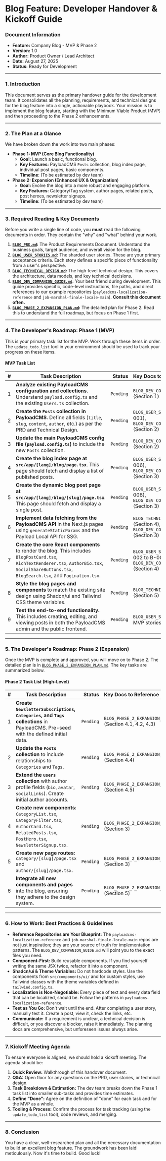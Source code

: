 # Blog Feature: Developer Handover & Kickoff Guide

### Document Information

*   **Feature:** Company Blog - MVP & Phase 2
*   **Version:** 1.0
*   **Author:** Product Owner / Lead Architect
*   **Date:** August 27, 2025
*   **Status:** Ready for Development

---

### 1. Introduction

This document serves as the primary handover guide for the development team. It consolidates all the planning, requirements, and technical designs for the blog feature into a single, actionable playbook. Your mission is to implement the blog feature, starting with the Minimum Viable Product (MVP) and then proceeding to the Phase 2 enhancements.

---

### 2. The Plan at a Glance

We have broken down the work into two main phases:

*   **Phase 1: MVP (Core Blog Functionality)**
    *   **Goal:** Launch a basic, functional blog.
    *   **Key Features:** PayloadCMS `Posts` collection, blog index page, individual post pages, basic components.
    *   **Timeline:** (To be estimated by dev team)
*   **Phase 2: Expansion (Enhanced UX & Organization)**
    *   **Goal:** Evolve the blog into a more robust and engaging platform.
    *   **Key Features:** Category/Tag system, author pages, related posts, post heroes, newsletter signups.
    *   **Timeline:** (To be estimated by dev team)

---

### 3. Required Reading & Key Documents

Before you write a single line of code, you **must** read the following documents in order. They contain the "why" and "what" behind your work.

1.  **[`BLOG_PRD.md`](BLOG_PRD.md):** The Product Requirements Document. Understand the business goals, target audience, and overall vision for the blog.
2.  **[`BLOG_USER_STORIES.md`](sharded-stories/BLOG_USER_STORIES.md):** The sharded user stories. These are your primary acceptance criteria. Each story defines a specific piece of functionality from a user's perspective.
3.  **[`BLOG_TECHNICAL_DESIGN.md`](technical-design/BLOG_TECHNICAL_DESIGN.md):** The high-level technical design. This covers the architecture, data models, and key technical decisions.
4.  **[`BLOG_DEV_COMPANION_GUIDE.md`](developer-companion/BLOG_DEV_COMPANION_GUIDE.md):** Your best friend during development. This guide provides specific, code-level instructions, file paths, and direct references to our example repositories (`payloadcms-localization-reference` and `job-marshal-finale-locale-main`). **Consult this document often.**
5.  **[`BLOG_PHASE_2_EXPANSION_PLAN.md`](BLOG_PHASE_2_EXPANSION_PLAN.md):** The detailed plan for Phase 2. Read this to understand the full roadmap, but focus on Phase 1 first.

---

### 4. The Developer's Roadmap: Phase 1 (MVP)

This is your primary task list for the MVP. Work through these items in order. The `update_todo_list` tool in your environment should be used to track your progress on these items.

#### **MVP Task List**

| # | Task Description | Status | Key Docs to Reference |
|---|---|---:|:---|
| 1 | **Analyze existing PayloadCMS configuration and collections.** Understand `payload.config.ts` and the existing `Users.ts` collection. | `Pending` | `BLOG_DEV_COMPANION_GUIDE.md` (Section 1) |
| 2 | **Create the `Posts` collection in PayloadCMS.** Define all fields (`title`, `slug`, `content`, `author`, etc.) as per the PRD and Technical Design. | `Pending` | `BLOG_USER_STORIES.md` (B-001), `BLOG_DEV_COMPANION_GUIDE.md` (Section 2) |
| 3 | **Update the main PayloadCMS config file (`payload.config.ts`)** to include the new `Posts` collection. | `Pending` | `BLOG_DEV_COMPANION_GUIDE.md` (Section 2) |
| 4 | **Create the blog index page at `src/app/[lang]/blog/page.tsx`**. This page should fetch and display a list of published posts. | `Pending` | `BLOG_USER_STORIES.md` (B-006), `BLOG_DEV_COMPANION_GUIDE.md` (Section 3) |
| 5 | **Create the dynamic blog post page at `src/app/[lang]/blog/[slug]/page.tsx`**. This page should fetch and display a single post. | `Pending` | `BLOG_USER_STORIES.md` (B-008), `BLOG_DEV_COMPANION_GUIDE.md` (Section 3) |
| 6 | **Implement data fetching from the PayloadCMS API** in the Next.js pages using `generateStaticParams` and the Payload Local API for SSG. | `Pending` | `BLOG_TECHNICAL_DESIGN.md` (Section 4), `BLOG_DEV_COMPANION_GUIDE.md` (Section 3) |
| 7 | **Create the core React components** to render the blog. This includes `BlogPostCard.tsx`, `RichTextRenderer.tsx`, `AuthorBio.tsx`, `SocialShareButtons.tsx`, `BlogSearch.tsx`, and `Pagination.tsx`. | `Pending` | `BLOG_USER_STORIES.md` (B-002 to B-005, B-007), `BLOG_DEV_COMPANION_GUIDE.md` (Section 4) |
| 8 | **Style the blog pages and components** to match the existing site design using Shadcn/ui and Tailwind CSS theme variables. | `Pending` | `BLOG_TECHNICAL_DESIGN.md` (Section 5) |
| 9 | **Test the end-to-end functionality.** This includes creating, editing, and viewing posts in both the PayloadCMS admin and the public frontend. | `Pending` | `BLOG_USER_STORIES.md` (All MVP stories) |

---

### 5. The Developer's Roadmap: Phase 2 (Expansion)

Once the MVP is complete and approved, you will move on to Phase 2. The detailed plan is in [`BLOG_PHASE_2_EXPANSION_PLAN.md`](BLOG_PHASE_2_EXPANSION_PLAN.md). The key tasks are summarized below.

#### **Phase 2 Task List (High-Level)**

| # | Task Description | Status | Key Docs to Reference |
|---|---|---:|:---|
| 1 | **Create `NewsletterSubscriptions`, `Categories`, and `Tags` collections** in PayloadCMS. Pre-seed with the defined initial data. | `Pending` | `BLOG_PHASE_2_EXPANSION_PLAN.md` (Section 4.1, 4.2, 4.3) |
| 2 | **Update the `Posts` collection** to include relationships to `Categories` and `Tags`. | `Pending` | `BLOG_PHASE_2_EXPANSION_PLAN.md` (Section 4.4) |
| 3 | **Extend the `users` collection** with author profile fields (`bio`, `avatar`, `socialLinks`). Create initial author accounts. | `Pending` | `BLOG_PHASE_2_EXPANSION_PLAN.md` (Section 4.5) |
| 4 | **Create new components:** `CategoryList.tsx`, `CategoryFilter.tsx`, `AuthorCard.tsx`, `RelatedPosts.tsx`, `PostHero.tsx`, `NewsletterSignup.tsx`. | `Pending` | `BLOG_PHASE_2_EXPANSION_PLAN.md` (Section 3) |
| 5 | **Create new page routes:** `category/[slug]/page.tsx` and `author/[slug]/page.tsx`. | `Pending` | `BLOG_PHASE_2_EXPANSION_PLAN.md` (Section 3) |
| 6 | **Integrate all new components and pages** into the blog, ensuring they adhere to the design system. | `Pending` | `BLOG_PHASE_2_EXPANSION_PLAN.md` (Section 5) |

---

### 6. How to Work: Best Practices & Guidelines

*   **Reference Repositories are Your Blueprint:** The `payloadcms-localization-reference` and `job-marshal-finale-locale-main` repos are not just inspiration; they are your source of truth for implementation patterns. The `BLOG_DEV_COMPANION_GUIDE.md` will point you to the exact files you need.
*   **Component-First:** Build reusable components. If you find yourself writing the same JSX twice, refactor it into a component.
*   **Shadcn/ui & Theme Variables:** Do not hardcode styles. Use the components from `src/components/ui/` and for custom styles, use Tailwind classes with the theme variables defined in `tailwind.config.ts`.
*   **Localization is Non-Negotiable:** Every piece of text and every data field that can be localized, should be. Follow the patterns in `payloadcms-localization-reference`.
*   **Test as You Go:** Don't wait until the end. After completing a user story, manually test it. Create a post, view it, check the links, etc.
*   **Communicate:** If a requirement is unclear, a technical decision is difficult, or you discover a blocker, raise it immediately. The planning docs are comprehensive, but unforeseen issues always arise.

---

### 7. Kickoff Meeting Agenda

To ensure everyone is aligned, we should hold a kickoff meeting. The agenda should be:

1.  **Quick Review:** Walkthrough of this handover document.
2.  **Q&A:** Open floor for any questions on the PRD, user stories, or technical design.
3.  **Task Breakdown & Estimation:** The dev team breaks down the Phase 1 task list into smaller sub-tasks and provides time estimates.
4.  **Define "Done":** Agree on the definition of "done" for each task and for the MVP as a whole.
5.  **Tooling & Process:** Confirm the process for task tracking (using the `update_todo_list` tool), code reviews, and merging.

---

### 8. Conclusion

You have a clear, well-researched plan and all the necessary documentation to build an excellent blog feature. The groundwork has been laid meticulously. Now it's time to build. Good luck!